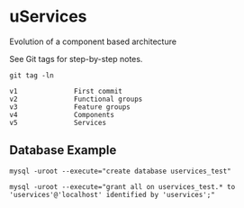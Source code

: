 # uServices

Evolution of a component based architecture

See Git tags for step-by-step notes.

```
git tag -ln

v1              First commit
v2              Functional groups
v3              Feature groups
v4              Components
v5              Services
```

## Database Example

```
mysql -uroot --execute="create database uservices_test"

mysql -uroot --execute="grant all on uservices_test.* to 'uservices'@'localhost' identified by 'uservices';"
```

